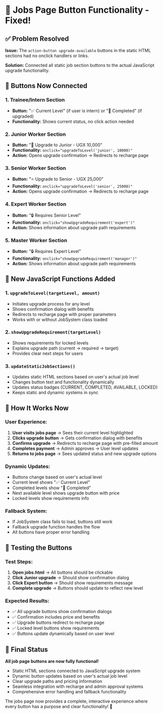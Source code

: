 # 🔗 Jobs Page Button Functionality - Fixed!

## ✅ **Problem Resolved**

**Issue:** The `action-button upgrade-available` buttons in the static HTML sections had no onclick handlers or links.

**Solution:** Connected all static job section buttons to the actual JavaScript upgrade functionality.

## 🔧 **Buttons Now Connected**

### 1. **Trainee/Intern Section**
- **Button:** "✅ Current Level" (if user is intern) or "🎉 Completed" (if upgraded)
- **Functionality:** Shows current status, no click action needed

### 2. **Junior Worker Section** 
- **Button:** "🚀 Upgrade to Junior - UGX 10,000"
- **Functionality:** `onclick="upgradeToLevel('junior', 10000)"`
- **Action:** Opens upgrade confirmation → Redirects to recharge page

### 3. **Senior Worker Section**
- **Button:** "⭐ Upgrade to Senior - UGX 25,000" 
- **Functionality:** `onclick="upgradeToLevel('senior', 25000)"`
- **Action:** Opens upgrade confirmation → Redirects to recharge page

### 4. **Expert Worker Section**
- **Button:** "🔒 Requires Senior Level"
- **Functionality:** `onclick="showUpgradeRequirement('expert')"`
- **Action:** Shows information about upgrade path requirements

### 5. **Master Worker Section**
- **Button:** "🔒 Requires Expert Level"
- **Functionality:** `onclick="showUpgradeRequirement('manager')"`
- **Action:** Shows information about upgrade path requirements

## 🎯 **New JavaScript Functions Added**

### 1. **`upgradeToLevel(targetLevel, amount)`**
- Initiates upgrade process for any level
- Shows confirmation dialog with benefits
- Redirects to recharge page with proper parameters
- Works with or without JobSystem class loaded

### 2. **`showUpgradeRequirement(targetLevel)`**
- Shows requirements for locked levels
- Explains upgrade path (current → required → target)
- Provides clear next steps for users

### 3. **`updateStaticJobSections()`**
- Updates static HTML sections based on user's actual job level
- Changes button text and functionality dynamically
- Updates status badges (CURRENT, COMPLETED, AVAILABLE, LOCKED)
- Keeps static and dynamic systems in sync

## 🚀 **How It Works Now**

### **User Experience:**
1. **User visits jobs page** → Sees their current level highlighted
2. **Clicks upgrade button** → Gets confirmation dialog with benefits
3. **Confirms upgrade** → Redirects to recharge page with pre-filled amount
4. **Completes payment** → Admin approves → User level updates
5. **Returns to jobs page** → Sees updated status and new upgrade options

### **Dynamic Updates:**
- Buttons change based on user's actual level
- Current level shows "✅ Current Level"
- Completed levels show "🎉 Completed"  
- Next available level shows upgrade button with price
- Locked levels show requirements info

### **Fallback System:**
- If JobSystem class fails to load, buttons still work
- Fallback upgrade function handles the flow
- All buttons have proper error handling

## 🧪 **Testing the Buttons**

### **Test Steps:**
1. **Open jobs.html** → All buttons should be clickable
2. **Click Junior upgrade** → Should show confirmation dialog
3. **Click Expert button** → Should show requirements message
4. **Complete upgrade** → Buttons should update to reflect new level

### **Expected Results:**
- ✅ All upgrade buttons show confirmation dialogs
- ✅ Confirmation includes price and benefits
- ✅ Upgrade buttons redirect to recharge page
- ✅ Locked level buttons show requirements
- ✅ Buttons update dynamically based on user level

## 🎉 **Final Status**

**All job page buttons are now fully functional!**

- Static HTML sections connected to JavaScript upgrade system
- Dynamic button updates based on user's actual job level  
- Clear upgrade paths and pricing information
- Seamless integration with recharge and admin approval systems
- Comprehensive error handling and fallback functionality

The jobs page now provides a complete, interactive experience where every button has a purpose and clear functionality! 🚀